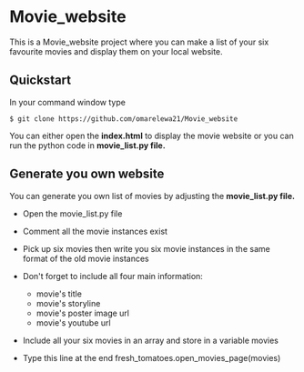 # Movie_website 

This is a Movie_website project where you can make a list 
of your six favourite movies and display them on your local 
website. 

## Quickstart 

In your command window type
```
$ git clone https://github.com/omarelewa21/Movie_website
```
You can either open the **index.html** to display the movie website or you can run the python code in **movie_list.py file.** 

## Generate you own website 

You can generate you own list of movies by adjusting the **movie_list.py file.** 

* Open the movie_list.py file 
* Comment all the movie instances exist 
* Pick up six movies then write you six movie instances in the same format of the old movie instances 
* Don't forget to include all four main information:
	- movie's title 
	- movie's storyline 
	- movie's poster image url 
	- movie's youtube url 

* Include all your six movies in an array and store in a variable movies 
* Type this line at the end fresh_tomatoes.open_movies_page(movies)

